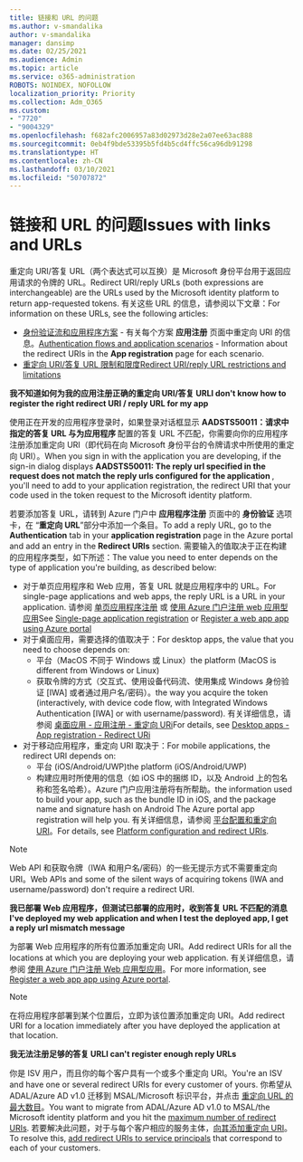 ```yaml
---
title: 链接和 URL 的问题
ms.author: v-smandalika
author: v-smandalika
manager: dansimp
ms.date: 02/25/2021
ms.audience: Admin
ms.topic: article
ms.service: o365-administration
ROBOTS: NOINDEX, NOFOLLOW
localization_priority: Priority
ms.collection: Adm_O365
ms.custom:
- "7720"
- "9004329"
ms.openlocfilehash: f682afc2006957a83d02973d28e2a07ee63ac888
ms.sourcegitcommit: 0eb4f9bde53395b5fd4b5cd4ffc56ca96db91298
ms.translationtype: HT
ms.contentlocale: zh-CN
ms.lasthandoff: 03/10/2021
ms.locfileid: "50707872"
---
```

# <a name="issues-with-links-and-urls"></a><span data-ttu-id="fab3e-102">链接和 URL 的问题</span><span class="sxs-lookup"><span data-stu-id="fab3e-102">Issues with links and URLs</span></span>

<span data-ttu-id="fab3e-103">重定向 URI/答复 URL（两个表达式可以互换）是 Microsoft 身份平台用于返回应用请求的令牌的 URL。</span><span class="sxs-lookup"><span data-stu-id="fab3e-103">Redirect URI/reply URLs (both expressions are interchangeable) are the URLs used by the Microsoft identity platform to return app-requested tokens.</span></span> <span data-ttu-id="fab3e-104">有关这些 URL 的信息，请参阅以下文章：</span><span class="sxs-lookup"><span data-stu-id="fab3e-104">For information on these URLs, see the following articles:</span></span>

- <span data-ttu-id="fab3e-105">[身份验证流和应用程序方案](https://docs.microsoft.com/azure/active-directory/develop/authentication-flows-app-scenarios) - 有关每个方案 **应用注册** 页面中重定向 URI 的信息。</span><span class="sxs-lookup"><span data-stu-id="fab3e-105">[Authentication flows and application scenarios](https://docs.microsoft.com/azure/active-directory/develop/authentication-flows-app-scenarios) - Information about the redirect URIs in the **App registration** page for each scenario.</span></span>
- [<span data-ttu-id="fab3e-106">重定向 URI/答复 URL 限制和限度</span><span class="sxs-lookup"><span data-stu-id="fab3e-106">Redirect URI/reply URL restrictions and limitations</span></span>](https://docs.microsoft.com/azure/active-directory/develop/reply-url)

<span data-ttu-id="fab3e-107">**我不知道如何为我的应用注册正确的重定向 URI/答复 URL**</span><span class="sxs-lookup"><span data-stu-id="fab3e-107">**I don't know how to register the right redirect URI / reply URL for my app**</span></span>

<span data-ttu-id="fab3e-108">使用正在开发的应用程序登录时，如果登录对话框显示 **AADSTS50011：请求中指定的答复 URL 与为应用程序 <your app ID>** 配置的答复 URL 不匹配，你需要向你的应用程序注册添加重定向 URI（即代码在向 Microsoft 身份平台的令牌请求中所使用的重定向 URI）。</span><span class="sxs-lookup"><span data-stu-id="fab3e-108">When you sign in with the application you are developing, if the sign-in dialog displays **AADSTS50011: The reply url specified in the request does not match the reply urls configured for the application <your app ID>**, you'll need to add to your application registration, the redirect URI that your code used in the token request to the Microsoft identity platform.</span></span>

<span data-ttu-id="fab3e-109">若要添加答复 URL，请转到 Azure 门户中 **应用程序注册** 页面中的 **身份验证** 选项卡，在 “**重定向 URL**”部分中添加一个条目。</span><span class="sxs-lookup"><span data-stu-id="fab3e-109">To add a reply URL, go to the **Authentication** tab in your **application registration** page in the Azure portal and add an entry in the **Redirect URIs** section.</span></span> <span data-ttu-id="fab3e-110">需要输入的值取决于正在构建的应用程序类型，如下所述：</span><span class="sxs-lookup"><span data-stu-id="fab3e-110">The value you need to enter depends on the type of application you're building, as described below:</span></span>

- <span data-ttu-id="fab3e-111">对于单页应用程序和 Web 应用，答复 URL 就是应用程序中的 URL。</span><span class="sxs-lookup"><span data-stu-id="fab3e-111">For single-page applications and web apps, the reply URL is a URL in your application.</span></span> <span data-ttu-id="fab3e-112">请参阅 [单页应用程序注册](https://docs.microsoft.com/azure/active-directory/develop/scenario-spa-app-registration#register-a-redirect-uri) 或 [使用 Azure 门户注册 web 应用型应用](https://docs.microsoft.com/azure/active-directory/develop/scenario-web-app-sign-user-app-registration?tabs=aspnetcore#register-an-app-using-azure-portal)</span><span class="sxs-lookup"><span data-stu-id="fab3e-112">See [Single-page application registration](https://docs.microsoft.com/azure/active-directory/develop/scenario-spa-app-registration#register-a-redirect-uri) or [Register a web app app using Azure portal](https://docs.microsoft.com/azure/active-directory/develop/scenario-web-app-sign-user-app-registration?tabs=aspnetcore#register-an-app-using-azure-portal)</span></span>
- <span data-ttu-id="fab3e-113">对于桌面应用，需要选择的值取决于：</span><span class="sxs-lookup"><span data-stu-id="fab3e-113">For desktop apps, the value that you need to choose depends on:</span></span>
    - <span data-ttu-id="fab3e-114">平台（MacOS 不同于 Windows 或 Linux）</span><span class="sxs-lookup"><span data-stu-id="fab3e-114">the platform (MacOS is different from Windows or Linux)</span></span>
    - <span data-ttu-id="fab3e-115">获取令牌的方式（交互式、使用设备代码流、使用集成 Windows 身份验证 [IWA] 或者通过用户名/密码）。</span><span class="sxs-lookup"><span data-stu-id="fab3e-115">the way you acquire the token (interactively, with device code flow, with Integrated Windows Authentication [IWA] or with username/password).</span></span>
    <span data-ttu-id="fab3e-116">有关详细信息，请参阅 [桌面应用 - 应用注册 - 重定向 URi](https://docs.microsoft.com/azure/active-directory/develop/scenario-desktop-app-registration#redirect-uris)</span><span class="sxs-lookup"><span data-stu-id="fab3e-116">For details, see [Desktop apps - App registration - Redirect URi](https://docs.microsoft.com/azure/active-directory/develop/scenario-desktop-app-registration#redirect-uris)</span></span>
- <span data-ttu-id="fab3e-117">对于移动应用程序，重定向 URI 取决于：</span><span class="sxs-lookup"><span data-stu-id="fab3e-117">For mobile applications, the redirect URI depends on:</span></span>
    - <span data-ttu-id="fab3e-118">平台 (iOS/Android/UWP)</span><span class="sxs-lookup"><span data-stu-id="fab3e-118">the platform (iOS/Android/UWP)</span></span>
    - <span data-ttu-id="fab3e-119">构建应用时所使用的信息（如 iOS 中的捆绑 ID，以及 Android 上的包名称和签名哈希）。Azure 门户应用注册将有所帮助。</span><span class="sxs-lookup"><span data-stu-id="fab3e-119">the information used to build your app, such as the bundle ID in iOS, and the package name and signature hash on Android The Azure portal app registration will help you.</span></span> <span data-ttu-id="fab3e-120">有关详细信息，请参阅 [平台配置和重定向 URI](https://docs.microsoft.com/azure/active-directory/develop/scenario-mobile-app-registration#platform-configuration-and-redirect-uris)。</span><span class="sxs-lookup"><span data-stu-id="fab3e-120">For details, see [Platform configuration and redirect URIs](https://docs.microsoft.com/azure/active-directory/develop/scenario-mobile-app-registration#platform-configuration-and-redirect-uris).</span></span>

> [!NOTE]
> <span data-ttu-id="fab3e-121">Web API 和获取令牌（IWA 和用户名/密码）的一些无提示方式不需要重定向 URI。</span><span class="sxs-lookup"><span data-stu-id="fab3e-121">Web APIs and some of the silent ways of acquiring tokens (IWA and username/password) don't require a redirect URI.</span></span>

<span data-ttu-id="fab3e-122">**我已部署 Web 应用程序，但测试已部署的应用时，收到答复 URL 不匹配的消息**</span><span class="sxs-lookup"><span data-stu-id="fab3e-122">**I've deployed my web application and when I test the deployed app, I get a reply url mismatch message**</span></span>

<span data-ttu-id="fab3e-123">为部署 Web 应用程序的所有位置添加重定向 URI。</span><span class="sxs-lookup"><span data-stu-id="fab3e-123">Add redirect URIs for all the locations at which you are deploying your web application.</span></span> <span data-ttu-id="fab3e-124">有关详细信息，请参阅 [使用 Azure 门户注册 Web 应用型应用](https://docs.microsoft.com/azure/active-directory/develop/scenario-web-app-sign-user-app-registration)。</span><span class="sxs-lookup"><span data-stu-id="fab3e-124">For more information, see [Register a web app app using Azure portal](https://docs.microsoft.com/azure/active-directory/develop/scenario-web-app-sign-user-app-registration).</span></span>

> [!NOTE]
> <span data-ttu-id="fab3e-125">在将应用程序部署到某个位置后，立即为该位置添加重定向 URI。</span><span class="sxs-lookup"><span data-stu-id="fab3e-125">Add redirect URI for a location immediately after you have deployed the application at that location.</span></span>

<span data-ttu-id="fab3e-126">**我无法注册足够的答复 URL**</span><span class="sxs-lookup"><span data-stu-id="fab3e-126">**I can't register enough reply URLs**</span></span>

<span data-ttu-id="fab3e-127">你是 ISV 用户，而且你的每个客户具有一个或多个重定向 URI。</span><span class="sxs-lookup"><span data-stu-id="fab3e-127">You're an ISV and have one or several redirect URIs for every customer of yours.</span></span> <span data-ttu-id="fab3e-128">你希望从 ADAL/Azure AD v1.0 迁移到 MSAL/Microsoft 标识平台，并点击 [重定向 URL 的最大数目](https://docs.microsoft.com/azure/active-directory/develop/reply-url#maximum-number-of-redirect-uris)。</span><span class="sxs-lookup"><span data-stu-id="fab3e-128">You want to migrate from ADAL/Azure AD v1.0 to MSAL/the Microsoft identity platform and you hit the [maximum number of redirect URIs](https://docs.microsoft.com/azure/active-directory/develop/reply-url#maximum-number-of-redirect-uris).</span></span> <span data-ttu-id="fab3e-129">若要解决此问题，对于与每个客户相应的服务主体，[向其添加重定向 URI](https://docs.microsoft.com/azure/active-directory/develop/reply-url#add-redirect-uris-to-service-principals)。</span><span class="sxs-lookup"><span data-stu-id="fab3e-129">To resolve this, [add redirect URIs to service principals](https://docs.microsoft.com/azure/active-directory/develop/reply-url#add-redirect-uris-to-service-principals) that correspond to each of your customers.</span></span>
